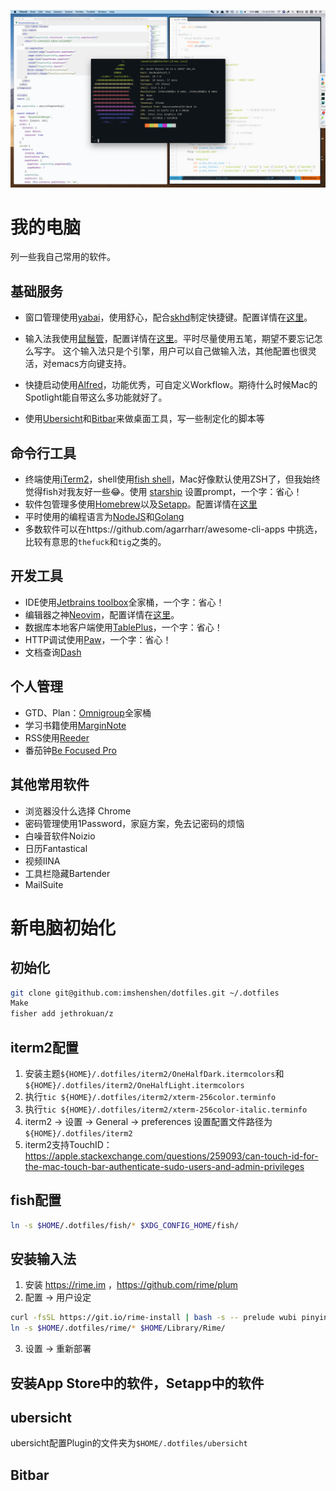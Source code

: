 ![view.png](view.png)

# 我的电脑
列一些我自己常用的软件。

## 基础服务
* 窗口管理使用[yabai](https://github.com/koekeishiya/yabai)，使用舒心，配合[skhd](https://github.com/koekeishiya/skhd)制定快捷键。配置详情在[这里](https://github.com/imshenshen/dotfiles/tree/master/yabai)。

* 输入法我使用[鼠鬚管](https://github.com/rime/squirrel)，配置详情在[这里](https://github.com/imshenshen/dotfiles/tree/master/rime)。平时尽量使用五笔，期望不要忘记怎么写字。
这个输入法只是个引擎，用户可以自己做输入法，其他配置也很灵活，对emacs方向键支持。

* 快捷启动使用[Alfred](https://www.alfredapp.com/)，功能优秀，可自定义Workflow。期待什么时候Mac的Spotlight能自带这么多功能就好了。

* 使用[Ubersicht](http://tracesof.net/uebersicht/)和[Bitbar](https://github.com/matryer/bitbar)来做桌面工具，写一些制定化的脚本等


## 命令行工具 
* 终端使用[iTerm2](https://www.iterm2.com/)，shell使用[fish shell](https://fishshell.com/)，Mac好像默认使用ZSH了，但我始终觉得fish对我友好一些😂。使用 [starship](https://starship.rs/) 设置prompt，一个字：省心！
* 软件包管理多使用[Homebrew](https://brew.sh/)以及[Setapp](https://setapp.com/)。配置详情在[这里](https://github.com/imshenshen/dotfiles/tree/master/homebrew)
* 平时使用的编程语言为[NodeJS](https://nodejs.org/en/)和[Golang](https://golang.org/)
* 多数软件可以在https://github.com/agarrharr/awesome-cli-apps 中挑选，比较有意思的`thefuck`和`tig`之类的。

## 开发工具
* IDE使用[Jetbrains toolbox](https://www.jetbrains.com/toolbox-app/)全家桶，一个字：省心！
* 编辑器之神[Neovim](https://neovim.io/)，配置详情在[这里](https://github.com/imshenshen/dotfiles/tree/master/neovim)。
* 数据库本地客户端使用[TablePlus](https://tableplus.com/)，一个字：省心！
* HTTP调试使用[Paw](https://paw.cloud/)，一个字：省心！
* 文档查询[Dash](https://kapeli.com/dash)

## 个人管理
* GTD、Plan：[Omnigroup](https://www.omnigroup.com/)全家桶
* 学习书籍使用[MarginNote](https://www.marginnote.com/)
* RSS使用[Reeder](https://reederapp.com/)
* 番茄钟[Be Focused Pro](https://setapp.com/apps/be-focused)

## 其他常用软件
* 浏览器没什么选择 Chrome
* 密码管理使用1Password，家庭方案，免去记密码的烦恼
* 白噪音软件Noizio
* 日历Fantastical
* 视频IINA
* 工具栏隐藏Bartender
* MailSuite


# 新电脑初始化
## 初始化
```bash
git clone git@github.com:imshenshen/dotfiles.git ~/.dotfiles
Make
fisher add jethrokuan/z
```

## iterm2配置
1. 安装主题`${HOME}/.dotfiles/iterm2/OneHalfDark.itermcolors`和`${HOME}/.dotfiles/iterm2/OneHalfLight.itermcolors`
2. 执行`tic ${HOME}/.dotfiles/iterm2/xterm-256color.terminfo`
2. 执行`tic ${HOME}/.dotfiles/iterm2/xterm-256color-italic.terminfo`
3. iterm2 -> 设置 -> General -> preferences 设置配置文件路径为`${HOME}/.dotfiles/iterm2`
4. iterm2支持TouchID： https://apple.stackexchange.com/questions/259093/can-touch-id-for-the-mac-touch-bar-authenticate-sudo-users-and-admin-privileges

## fish配置
```bash
ln -s $HOME/.dotfiles/fish/* $XDG_CONFIG_HOME/fish/
```

## 安装输入法
1. 安装 https://rime.im ，https://github.com/rime/plum
2. 配置 -> 用户设定
```bash
curl -fsSL https://git.io/rime-install | bash -s -- prelude wubi pinyin-simp luna-pinyin
ln -s $HOME/.dotfiles/rime/* $HOME/Library/Rime/
```
3. 设置 -> 重新部署

## 安装App Store中的软件，Setapp中的软件

## ubersicht
ubersicht配置Plugin的文件夹为`$HOME/.dotfiles/ubersicht`

## Bitbar
